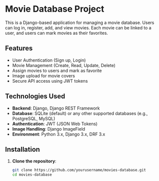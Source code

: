 # Movie Database Project

This is a Django-based application for managing a movie database. Users can log in, register, add, and view movies. Each movie can be linked to a user, and users can mark movies as their favorites.

## Features

- User Authentication (Sign up, Login)
- Movie Management (Create, Read, Update, Delete)
- Assign movies to users and mark as favorite
- Image upload for movie covers
- Secure API access using JWT tokens

## Technologies Used

- **Backend**: Django, Django REST Framework
- **Database**: SQLite (default) or any other supported databases (e.g., PostgreSQL, MySQL)
- **Authentication**: JWT (JSON Web Tokens)
- **Image Handling**: Django ImageField
- **Environment**: Python 3.x, Django 3.x, DRF 3.x

## Installation

1. **Clone the repository**:

   ```bash
   git clone https://github.com/yourusername/movies-database.git
   cd movies-database